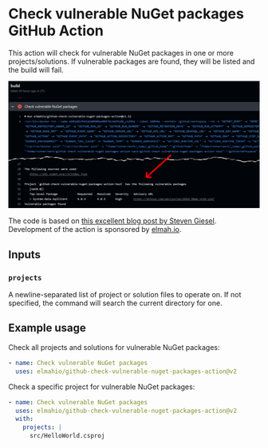 # Check vulnerable NuGet packages GitHub Action

This action will check for vulnerable NuGet packages in one or more projects/solutions. If vulnerable packages are found, they will be listed and the build will fail.

![Screenshot](screenshot.png)

The code is based on [this excellent blog post by Steven Giesel](https://steven-giesel.com/blogPost/a825c041-26dc-4488-8707-17697871d08e). Development of the action is sponsored by [elmah.io](https://elmah.io).

## Inputs

### `projects`

A newline-separated list of project or solution files to operate on. If not specified, the command will search the current directory for one.

## Example usage

Check all projects and solutions for vulnerable NuGet packages:

```yml
- name: Check vulnerable NuGet packages
  uses: elmahio/github-check-vulnerable-nuget-packages-action@v2
```

Check a specific project for vulnerable NuGet packages:

```yml
- name: Check vulnerable NuGet packages
  uses: elmahio/github-check-vulnerable-nuget-packages-action@v2
  with:
    projects: |
      src/HelloWorld.csproj
```